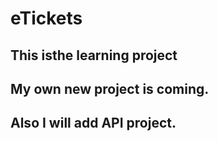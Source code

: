 # eTickets
## This isthe learning project 
## My own new project is coming. 
## Also I will add API project.
